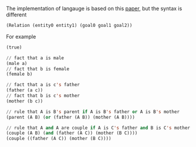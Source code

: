 The implementation of langauge is based on this [paper](http://www.cse.unt.edu/~tarau/research/2017/eng.pdf), but the syntax is different

```lisp
(Relation (entity0 entity1) (goal0 goal1 goal2))
```

For example

```lisp
(true)

// fact that a is male
(male a)
// fact that b is female
(female b)

// fact that a is c's father
(father (a c))
// fact that b is c's mother
(mother (b c))

// rule that A is B's parent if A is B's father or A is B's mother
(parent (A B) (or (father (A B)) (mother (A B))))

// rule that A and A are couple if A is C's father and B is C's mother
(couple (A B) (and (father (A C)) (mother (B C))))
(couple ((father (A C)) (mother (B C))))
```
